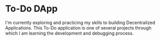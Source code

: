 # To-Do DApp
I'm currently exploring and practicing my skills to building Decentralized Applications. This To-Do application is one of several projects through which I am learning the development and debugging process.
